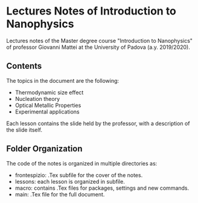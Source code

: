 # Lectures Notes of Introduction to Nanophysics

Lectures notes of the Master degree course "Introduction to Nanophysics" of professor Giovanni Mattei at the University of Padova (a.y. 2019/2020).

## Contents

The topics in the document are the following:

* Thermodynamic size effect
* Nucleation theory
* Optical Metallic Properties
* Experimental applications

Each lesson contains the slide held by the professor, with a description of the slide itself.

## Folder Organization

The code of the notes is organized in multiple directories as:

* frontespizio: .Tex subfile for the cover of the notes.
* lessons: each lesson is organized in subfile.
* macro: contains .Tex files for packages, settings and new commands.
* main: .Tex file for the full document.
